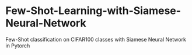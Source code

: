 # Few-Shot-Learning-with-Siamese-Neural-Network
Few-Shot classification on CIFAR100 classes with Siamese Neural Network in Pytorch
